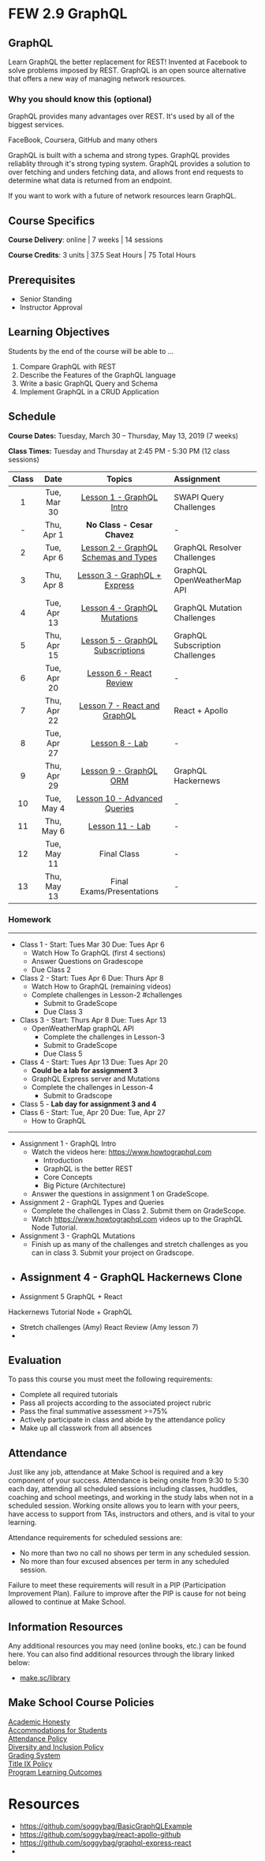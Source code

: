 # FEW 2.9 GraphQL

## GraphQL

Learn GraphQL the better replacement for REST! Invented at Facebook to solve problems imposed by REST. GraphQL is an open source alternative that offers a new way of managing network resources. 

### Why you should know this (optional)

GraphQL provides many advantages over REST. It's used by all of the biggest services. 

FaceBook, Coursera, GitHub and many others 

GraphQL is built with a schema and strong types. GraphQL provides reliablity through it's strong typing system. GraphQL provides a solution to over fetching and unders fetching data, and allows front end requests to determine what data is returned from an endpoint. 

If you want to work with a future of network resources learn GraphQL. 

## Course Specifics

**Course Delivery**: online | 7 weeks | 14 sessions

**Course Credits**: 3 units | 37.5 Seat Hours | 75 Total Hours

## Prerequisites  

- Senior Standing
- Instructor Approval

## Learning Objectives

Students by the end of the course will be able to ...

1. Compare GraphQL with REST
1. Describe the Features of the GraphQL language
1. Write a basic GraphQL Query and Schema
1. Implement GraphQL in a CRUD Application

## Schedule

**Course Dates:** Tuesday, March 30 – Thursday, May 13, 2019 (7 weeks)

**Class Times:** Tuesday and Thursday at 2:45 PM - 5:30 PM (12 class sessions)

| Class |    Date   |                Topics                  | Assignment |
|:-----:|:---------:|:--------------------------------------:|:-----------|
|  1  | Tue, Mar 30 | [Lesson 1 - GraphQL Intro]             | SWAPI Query Challenges |
|  -  |  Thu, Apr 1 | **No Class - Cesar Chavez**            | - |
|  2  | Tue, Apr 6  | [Lesson 2 - GraphQL Schemas and Types] | GraphQL Resolver Challenges |
|  3  | Thu, Apr 8  | [Lesson 3 - GraphQL + Express]         | GraphQL OpenWeatherMap API |
|  4  | Tue, Apr 13 | [Lesson 4 - GraphQL Mutations]         | GraphQL Mutation Challenges |
|  5  | Thu, Apr 15 | [Lesson 5 - GraphQL Subscriptions]     | GraphQL Subscription Challenges |
|  6  | Tue, Apr 20 | [Lesson 6 - React Review]              | - |
|  7  | Thu, Apr 22 | [Lesson 7 - React and GraphQL]         | React + Apollo |
|  8  | Tue, Apr 27 | [Lesson 8 - Lab]                       | - |
|  9  | Thu, Apr 29 | [Lesson 9 - GraphQL ORM]               | GraphQL Hackernews |
|  10 | Tue, May 4  | [Lesson 10 - Advanced Queries]         | - |
|  11 | Thu, May 6  | [Lesson 11 - Lab]                      | - |
|  12 | Tue, May 11 | Final Class                            | - |
|  13 | Thu, May 13 | Final Exams/Presentations              | - |

[Lesson 1 - GraphQL Intro]: Lessons/Lesson-1.md
[Lesson 2 - GraphQL Schemas and Types]: Lessons/Lesson-2.md
[Lesson 3 - GraphQL + Express]: Lessons/Lesson-3.md
[Lesson 4 - GraphQL Mutations]: Lessons/Lesson-4.md
[Lesson 5 - GraphQL Subscriptions]: Lessons/Lesson-5.md
[Lesson 6 - React Review]: Lessons/Lesson-6.md
[Lesson 7 - React and GraphQL]: Lessons/Lesson-7.md
[Lesson 8 - Lab]: Lessons/Lesson-8.md
[Lesson 9 - GraphQL ORM]: Lessons/Lesson-9.md
[Lesson 10 - Advanced Queries]: Lessons/Lesson-10.md
[Lesson 11 - Lab]: Lessons/Lesson-11.md
[Lesson 12]: Lessons/Lesson-12.md

### Homework

-----------------------------
- Class 1 - Start: Tues Mar 30 Due: Tues Apr 6
	- Watch How To GraphQL (first 4 sections)
	- Answer Questions on Gradescope
	- Due Class 2
- Class 2 - Start: Tues Apr 6 Due: Thurs Apr 8
	- Watch How to GraphQL (remaining videos)
	- Complete challenges in Lesson-2 #challenges
		- Submit to GradeScope
		- Due Class 3
- Class 3 - Start: Thurs Apr 8 Due: Tues Apr 13
	- OpenWeatherMap graphQL API
		- Complete the challenges in Lesson-3
		- Submit to GradeScope
		- Due Class 5
- Class 4 - Start: Tues Apr 13 Due: Tues Apr 20
	- **Could be a lab for assignment 3**
	- GraphQL Express server and Mutations
	- Complete the challenges in Lesson-4
		- Submit to Gradscope
- Class 5 - **Lab day for assignment 3 and 4**
- Class 6 - Start: Tue, Apr 20 Due: Tue, Apr 27
	- How to GraphQL
-----------------------------





- Assignment 1 - GraphQL Intro 
	- Watch the videos here: https://www.howtographql.com
		- Introduction
		- GraphQL is the better REST
		- Core Concepts
		- Big Picture (Architecture)
	- Answer the questions in assignment 1 on GradeScope.
- Assignment 2 - GraphQL Types and Queries
	- Complete the challenges in Class 2. Submit them on GradeScope.
	- Watch https://www.howtographql.com videos up to the GraphQL Node Tutorial.
- Assignment 3 - GraphQL Mutations
	 - Finish up as many of the challenges and stretch challenges as you can in class 3. Submit your project on Gradscope. 
- Assignment 4 - GraphQL Hackernews Clone
	- 
- Assignment 5 GraphQL + React 


Hackernews Tutorial Node + GraphQL
- Stretch challenges (Amy)
React Review (Amy lesson 7)
- 

	

<!-- All projects should have a Gihub repo to document your work. You should commit each time your sit down to work. It's your goal to show a record of your progress throughg the commit history in each progress.

- Project 1: [How to GraphQL Intro](https://www.howtographql.com/basics/0-introduction/)
	- Complete all of the sections here. You don't have to make a repo for this. 
	- Deliverable: Show all sections completed
	- Start: Class 1 
	- Complete: Class 2
- Project 2: [GraphQL Node tutorial](https://www.howtographql.com/graphql-js/0-introduction/)
	- Complete this tutorial. 
	- Deliverable: The completed project in a GitHub Repo
	- Start: Class 2
	- Complete: Class 4
- Project 3: [React + Apollo](https://www.howtographql.com/react-apollo/0-introduction/)
	- Complete the entire tutorial
	- Deliverable: A GitHub Repo containing the completed project
	- Start: Class 4
	- Complete: Class 6
- Custom Project Proposal
	- Define the form and features of yopur custom project
	- Deliverable: Github repo with README.md describing the project. 
	- Start: Class 6
	- Complete: Class 7
- Custom Project 
	- Deliverable: See custom project proposal
	- Start: Class 7
	- Complete: Class 11 -->

## Evaluation
To pass this course you must meet the following requirements:

- Complete all required tutorials 
- Pass all projects according to the associated project rubric
- Pass the final summative assessment >=75%
- Actively participate in class and abide by the attendance policy
- Make up all classwork from all absences

## Attendance
Just like any job, attendance at Make School is required and a key component of your success. Attendance is being onsite from 9:30 to 5:30 each day, attending all scheduled sessions including classes, huddles, coaching and school meetings, and working in the study labs when not in a scheduled session. Working onsite allows you to learn with your peers, have access to support from TAs, instructors and others, and is vital to your learning.

Attendance requirements for scheduled sessions are:
- No more than two no call no shows per term in any scheduled session.
- No more than four excused absences per term in any scheduled session.

Failure to meet these requirements will result in a PIP (Participation Improvement Plan).  Failure to improve after the PIP is cause for not being allowed to continue at Make School. 

##  Information Resources

Any additional resources you may need (online books, etc.) can be found here. You can also find additional resources through the library linked below:

- [make.sc/library](http://make.sc/library)

## Make School Course Policies

[Academic Honesty](https://make.sc/academic-honesty)<br>
[Accommodations for Students](https://make.sc/accommodations-for-students)<br>
[Attendance Policy](https://make.sc/attendance-policy)  
[Diversity and Inclusion Policy](https://make.sc/diversity-and-inclusion-policy)<br>
[Grading System](https://make.sc/grading-system)
<br>
[Title IX Policy](https://make.sc/title-ix-policy)<br>
[Program Learning Outcomes](https://make.sc/program-learning-outcomes)


# Resources 

- https://github.com/soggybag/BasicGraphQLExample
- https://github.com/soggybag/react-apollo-github
- https://github.com/soggybag/graphql-express-react
- 